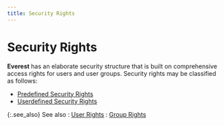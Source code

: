 ```yaml
---
title: Security Rights
---
```


# Security Rights


**Everest** has an elaborate security  structure that is built on comprehensive access rights for users and user  groups. Security rights may be classified as follows:

- [Predefined  Security Rights]({{site.sc_baseurl}}/options/security/security-rights/predefined_security_rights.html)
- [Userdefined  Security Rights]({{site.sc_baseurl}}/options/security/security-rights/userdefined_security_rights.html)



{:.see_also}
See also
: [User Rights]({{site.sc_baseurl}}/options/security/security-rights/users/user_rights.html)
: [Group Rights]({{site.sc_baseurl}}/options/security/security-rights/groups/group_rights.html)
